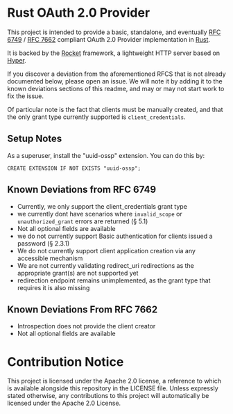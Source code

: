 # Rust OAuth 2.0 Provider

This project is intended to provide a basic, standalone, and eventually [RFC 6749](https://tools.ietf.org/html/rfc6749) / [RFC 7662](https://tools.ietf.org/html/rfc7662) compliant OAuth 2.0 Provider implementation in [Rust](https://www.rust-lang.org).

It is backed by the [Rocket](https://github.com/SergioBenitez/Rocket) framework, a lightweight HTTP server based on [Hyper](https://github.com/hyperium/hyper).

If you discover a deviation from the aforementioned RFCS that is not already documented below, please open an issue. We will note it by adding it to the known deviations sections of this readme, and may or may not start work to fix the issue.

Of particular note is the fact that clients must be manually created, and that the only grant type currently supported is `client_credentials`.


## Setup Notes
As a superuser, install the "uuid-ossp" extension. You can do this by:

```
CREATE EXTENSION IF NOT EXISTS "uuid-ossp";
```

## Known Deviations from RFC 6749
- Currently, we only support the client_credentials grant type
- we currently dont have scenarios where `invalid_scope` or `unauthorized_grant` errors are returned (§ 5.1)
- Not all optional fields are available
- we do not currently support Basic authentication for clients issued a password (§ 2.3.1)
- We do not currently support client application creation via any accessible mechanism
- We are not currently validating redirect_uri redirections as the appropriate grant(s) are not supported yet
- redirection endpoint remains unimplemented, as the grant type that requires it is also missing

## Known Deviations From RFC 7662
- Introspection does not provide the client creator
- Not all optional fields are available

# Contribution Notice

This project is licensed under the Apache 2.0 license, a reference to which is available alongside this repository in the LICENSE file. Unless expressly stated otherwise, any contributions to this project will automatically be licensed under the Apache 2.0 License.